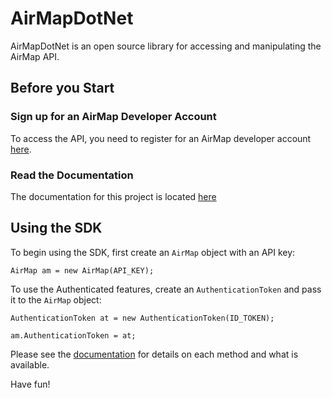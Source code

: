 # AirMapDotNet

AirMapDotNet is an open source library for accessing and manipulating the AirMap API.

## Before you Start
### Sign up for an AirMap Developer Account
To access the API, you need to register for an AirMap developer account [here](https://dashboard.airmap.io/developer).

### Read the Documentation
The documentation for this project is located [here](http://airmapdotnet.rtfd.io/)

## Using the SDK

To begin using the SDK, first create an `AirMap` object with an API key:

```CSharp
AirMap am = new AirMap(API_KEY);
```

To use the Authenticated features, create an `AuthenticationToken` and pass it to the `AirMap` object:

```CSharp
AuthenticationToken at = new AuthenticationToken(ID_TOKEN);

am.AuthenticationToken = at;
```

Please see the [documentation](http://airmapdotnet.rtfd.io/) for details on each method and what is available.

Have fun!
